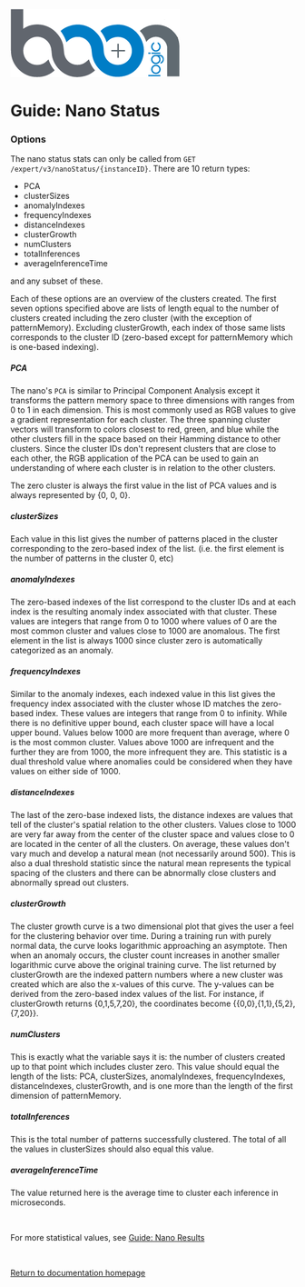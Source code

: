 ![Logo](../images/BoonLogic.png)
# Guide: Nano Status

### Options
The nano status stats can only be called from `GET /expert/v3/nanoStatus/{instanceID}`. There are 10 return types:
- PCA
- clusterSizes
- anomalyIndexes
- frequencyIndexes
- distanceIndexes
- clusterGrowth
- numClusters
- totalInferences
- averageInferenceTime

and any subset of these.

Each of these options are an overview of the clusters created. The first seven options specified above are lists of length equal to the number of clusters created including the zero cluster (with the exception of patternMemory). Excluding clusterGrowth, each index of those same lists corresponds to the cluster ID (zero-based except for patternMemory which is one-based indexing).

##### PCA
The nano's `PCA` is similar to Principal Component Analysis except it transforms the pattern memory space to three dimensions with ranges from 0 to 1 in each dimension. This is most commonly used as RGB values to give a gradient representation for each cluster. The three spanning cluster vectors will transform to colors closest to red, green, and blue while the other clusters fill in the space based on their Hamming distance to other clusters. Since the cluster IDs don't represent clusters that are close to each other, the RGB application of the PCA can be used to gain an understanding of where each cluster is in relation to the other clusters.

The zero cluster is always the first value in the list of PCA values and is always represented by {0, 0, 0}.

##### clusterSizes
Each value in this list gives the number of patterns placed in the cluster corresponding to the zero-based index of the list. (i.e. the first element is the number of patterns in the cluster 0, etc)

##### anomalyIndexes
The zero-based indexes of the list correspond to the cluster IDs and at each index is the resulting anomaly index associated with that cluster. These values are integers that range from 0 to 1000 where values of 0 are the most common cluster and values close to 1000 are anomalous. The first element in the list is always 1000 since cluster zero is automatically categorized as an anomaly.

##### frequencyIndexes
Similar to the anomaly indexes, each indexed value in this list gives the frequency index associated with the cluster whose ID matches the zero-based index. These values are integers that range from 0 to infinity. While there is no definitive upper bound, each cluster space will have a local upper bound. Values below 1000 are more frequent than average, where 0 is the most common cluster. Values above 1000 are infrequent and the further they are from 1000, the more infrequent they are. This statistic is a dual threshold value where anomalies could be considered when they have values on either side of 1000.

##### distanceIndexes
The last of the zero-base indexed lists, the distance indexes are values that tell of the cluster's spatial relation to the other clusters. Values close to 1000 are very far away from the center of the cluster space and values close to 0 are located in the center of all the clusters. On average, these values don't vary much and develop a natural mean (not necessarily around 500). This is also a dual threshold statistic since the natural mean represents the typical spacing of the clusters and there can be abnormally close clusters and abnormally spread out clusters.

##### clusterGrowth
The cluster growth curve is a two dimensional plot that gives the user a feel for the clustering behavior over time. During a training run with purely normal data, the curve looks logarithmic approaching an asymptote. Then when an anomaly occurs, the cluster count increases in another smaller logarithmic curve above the original training curve. The list returned by clusterGrowth are the indexed pattern numbers where a new cluster was created which are also the x-values of this curve. The y-values can be derived from the zero-based index values of the list. For instance, if clusterGrowth returns {0,1,5,7,20}, the coordinates become {{0,0},{1,1},{5,2},{7,20}}.

##### numClusters
This is exactly what the variable says it is: the number of clusters created up to that point which includes cluster zero. This value should equal the length of the lists: PCA, clusterSizes, anomalyIndexes, frequencyIndexes, distanceIndexes, clusterGrowth, and is one more than the length of the first dimension of patternMemory.

##### totalInferences
This is the total number of patterns successfully clustered. The total of all the values in clusterSizes should also equal this value.

##### averageInferenceTime
The value returned here is the average time to cluster each inference in microseconds.  

<br/>

For more statistical values, see [Guide: Nano Results](./Guide_Nano_Results.md)

<br/>

[Return to documentation homepage](../UI-docs.md)
